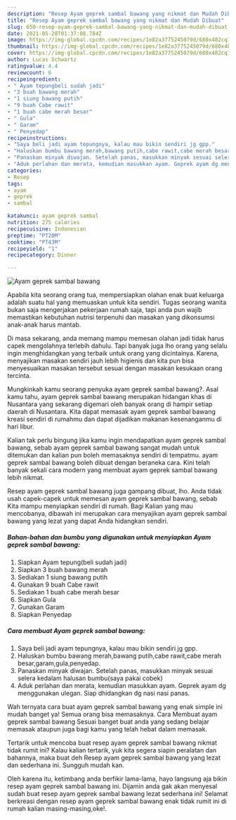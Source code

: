 ```yaml
---
description: "Resep Ayam geprek sambal bawang yang nikmat dan Mudah Dibuat"
title: "Resep Ayam geprek sambal bawang yang nikmat dan Mudah Dibuat"
slug: 650-resep-ayam-geprek-sambal-bawang-yang-nikmat-dan-mudah-dibuat
date: 2021-05-28T01:37:08.784Z
image: https://img-global.cpcdn.com/recipes/1e82a3775245079d/680x482cq70/ayam-geprek-sambal-bawang-foto-resep-utama.jpg
thumbnail: https://img-global.cpcdn.com/recipes/1e82a3775245079d/680x482cq70/ayam-geprek-sambal-bawang-foto-resep-utama.jpg
cover: https://img-global.cpcdn.com/recipes/1e82a3775245079d/680x482cq70/ayam-geprek-sambal-bawang-foto-resep-utama.jpg
author: Lucas Schwartz
ratingvalue: 4.4
reviewcount: 6
recipeingredient:
- " Ayam tepungbeli sudah jadi"
- "3 buah bawang merah"
- "1 siung bawang putih"
- "9 buah Cabe rawit"
- "1 buah cabe merah besar"
- " Gula"
- " Garam"
- " Penyedap"
recipeinstructions:
- "Saya beli jadi ayam tepungnya, kalau mau bikin sendiri jg gpp."
- "Haluskan bumbu bawang merah,bawang putih,cabe rawit,cabe merah besar,garam,gula,penyedap."
- "Panaskan minyak diwajan. Setelah panas, masukkan minyak sesuai selera kedalam halusan bumbu(saya pakai cobek)"
- "Aduk perlahan dan merata, kemudian masukkan ayam. Geprek ayam dg menggunakan ulegan. Siap dhidangkan dg nasi nasi panas."
categories:
- Resep
tags:
- ayam
- geprek
- sambal

katakunci: ayam geprek sambal 
nutrition: 275 calories
recipecuisine: Indonesian
preptime: "PT20M"
cooktime: "PT43M"
recipeyield: "1"
recipecategory: Dinner

---
```



![Ayam geprek sambal bawang](https://img-global.cpcdn.com/recipes/1e82a3775245079d/680x482cq70/ayam-geprek-sambal-bawang-foto-resep-utama.jpg)

Apabila kita seorang orang tua, mempersiapkan olahan enak buat keluarga adalah suatu hal yang memuaskan untuk kita sendiri. Tugas seorang  wanita bukan saja mengerjakan pekerjaan rumah saja, tapi anda pun wajib memastikan kebutuhan nutrisi terpenuhi dan masakan yang dikonsumsi anak-anak harus mantab.

Di masa  sekarang, anda memang mampu memesan olahan jadi tidak harus capek mengolahnya terlebih dahulu. Tapi banyak juga lho orang yang selalu ingin menghidangkan yang terbaik untuk orang yang dicintainya. Karena, menyajikan masakan sendiri jauh lebih higienis dan kita pun bisa menyesuaikan masakan tersebut sesuai dengan masakan kesukaan orang tercinta. 



Mungkinkah kamu seorang penyuka ayam geprek sambal bawang?. Asal kamu tahu, ayam geprek sambal bawang merupakan hidangan khas di Nusantara yang sekarang digemari oleh banyak orang di hampir setiap daerah di Nusantara. Kita dapat memasak ayam geprek sambal bawang kreasi sendiri di rumahmu dan dapat dijadikan makanan kesenanganmu di hari libur.

Kalian tak perlu bingung jika kamu ingin mendapatkan ayam geprek sambal bawang, sebab ayam geprek sambal bawang sangat mudah untuk ditemukan dan kalian pun boleh memasaknya sendiri di tempatmu. ayam geprek sambal bawang boleh dibuat dengan beraneka cara. Kini telah banyak sekali cara modern yang membuat ayam geprek sambal bawang lebih nikmat.

Resep ayam geprek sambal bawang juga gampang dibuat, lho. Anda tidak usah capek-capek untuk memesan ayam geprek sambal bawang, sebab Kita mampu menyiapkan sendiri di rumah. Bagi Kalian yang mau mencobanya, dibawah ini merupakan cara menyajikan ayam geprek sambal bawang yang lezat yang dapat Anda hidangkan sendiri.

<!--inarticleads1-->

##### Bahan-bahan dan bumbu yang digunakan untuk menyiapkan Ayam geprek sambal bawang:

1. Siapkan  Ayam tepung(beli sudah jadi)
1. Siapkan 3 buah bawang merah
1. Sediakan 1 siung bawang putih
1. Gunakan 9 buah Cabe rawit
1. Sediakan 1 buah cabe merah besar
1. Siapkan  Gula
1. Gunakan  Garam
1. Siapkan  Penyedap




<!--inarticleads2-->

##### Cara membuat Ayam geprek sambal bawang:

1. Saya beli jadi ayam tepungnya, kalau mau bikin sendiri jg gpp.
1. Haluskan bumbu bawang merah,bawang putih,cabe rawit,cabe merah besar,garam,gula,penyedap.
1. Panaskan minyak diwajan. Setelah panas, masukkan minyak sesuai selera kedalam halusan bumbu(saya pakai cobek)
1. Aduk perlahan dan merata, kemudian masukkan ayam. Geprek ayam dg menggunakan ulegan. Siap dhidangkan dg nasi nasi panas.




Wah ternyata cara buat ayam geprek sambal bawang yang enak simple ini mudah banget ya! Semua orang bisa memasaknya. Cara Membuat ayam geprek sambal bawang Sesuai banget buat anda yang sedang belajar memasak ataupun juga bagi kamu yang telah hebat dalam memasak.

Tertarik untuk mencoba buat resep ayam geprek sambal bawang nikmat tidak rumit ini? Kalau kalian tertarik, yuk kita segera siapin peralatan dan bahannya, maka buat deh Resep ayam geprek sambal bawang yang lezat dan sederhana ini. Sungguh mudah kan. 

Oleh karena itu, ketimbang anda berfikir lama-lama, hayo langsung aja bikin resep ayam geprek sambal bawang ini. Dijamin anda gak akan menyesal sudah buat resep ayam geprek sambal bawang lezat sederhana ini! Selamat berkreasi dengan resep ayam geprek sambal bawang enak tidak rumit ini di rumah kalian masing-masing,oke!.


